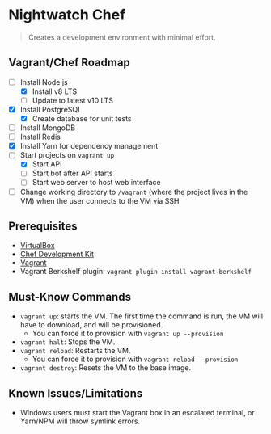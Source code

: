 # Nightwatch Chef

> Creates a development environment with minimal effort.

## Vagrant/Chef Roadmap

- [ ] Install Node.js
  - [x] Install v8 LTS
  - [ ] Update to latest v10 LTS
- [x] Install PostgreSQL
  - [x] Create database for unit tests
- [ ] Install MongoDB
- [ ] Install Redis
- [x] Install Yarn for dependency management
- [ ] Start projects on `vagrant up`
  - [x] Start API
  - [ ] Start bot after API starts
  - [ ] Start web server to host web interface
- [ ] Change working directory to `/vagrant` (where the project lives in the VM) when the user connects to the VM via SSH

## Prerequisites

- [VirtualBox](https://www.virtualbox.org/wiki/Downloads)
- [Chef Development Kit](https://downloads.chef.io/chefdk/)
- [Vagrant](https://www.vagrantup.com/downloads.html)
- Vagrant Berkshelf plugin: `vagrant plugin install vagrant-berkshelf`

## Must-Know Commands

- `vagrant up`: starts the VM. The first time the command is run, the VM will have to download, and will be provisioned.
  - You can force it to provision with `vagrant up --provision`
- `vagrant halt`: Stops the VM.
- `vagrant reload`: Restarts the VM.
  - You can force it to provision with `vagrant reload --provision`
- `vagrant destroy`: Resets the VM to the base image.

## Known Issues/Limitations

- Windows users must start the Vagrant box in an escalated terminal, or Yarn/NPM will throw symlink errors.
